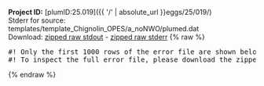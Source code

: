 **Project ID:** [plumID:25.019]({{ '/' | absolute_url }}eggs/25/019/)  
Stderr for source:  templates/template_Chignolin_OPES/a_noNWO/plumed.dat   
Download: [zipped raw stdout](plumed.dat.plumed_master.stdout.txt.zip) - [zipped raw stderr](plumed.dat.plumed_master.stderr.txt.zip) 
{% raw %}
<pre>
#! Only the first 1000 rows of the error file are shown below
#! To inspect the full error file, please download the zipped raw stderr file above
</pre>
{% endraw %}
